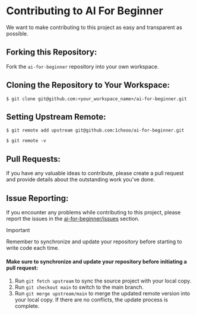 # Contributing to AI For Beginner

We want to make contributing to this project as easy and transparent as possible.

## Forking this Repository:

Fork the `ai-for-beginner` repository into your own workspace.

## Cloning the Repository to Your Workspace:

```shell
$ git clone git@github.com:<your_workspace_name>/ai-for-beginner.git
```

## Setting Upstream Remote:
```shell=
$ git remote add upstream git@github.com:1chooo/ai-for-beginner.git

$ git remote -v
```
## Pull Requests:
If you have any valuable ideas to contribute, please create a pull request and provide details about the outstanding work you've done.

## Issue Reporting:
If you encounter any problems while contributing to this project, please report the issues in the [ai-for-beginner/issues](https://github.com/1chooo/ai-for-beginner/issues) section.

> [!IMPORTANT]  
> Remember to synchronize and update your repository before starting to write code each time.
> #### Make sure to synchronize and update your repository before initiating a pull request:
> 1. Run `git fetch upstream` to sync the source project with your local copy.
> 2. Run `git checkout main` to switch to the main branch.
> 3. Run `git merge upstream/main` to merge the updated remote version into your local copy. If there are no conflicts, the update process is complete.
